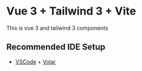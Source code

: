 # Vue 3 + Tailwind 3 + Vite

This is vue 3 and tailwind 3 components

## Recommended IDE Setup

- [VSCode](https://code.visualstudio.com/) + [Volar](https://marketplace.visualstudio.com/items?itemName=johnsoncodehk.volar)
